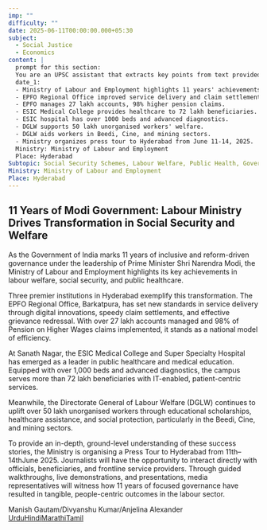 ```yaml
---
imp: ""
difficulty: ""
date: 2025-06-11T00:00:00.000+05:30
subject:
  - Social Justice
  - Economics
content: |
  prompt for this section:
  You are an UPSC assistant that extracts key points from text provided by the user. Output ONLY the key points without additional comments. ENSURE 100% FACTUAL CORRECTNESS. take out the 5 most important from exam perspective. keypoints in a way that it covers the complete content in bullet points, each bullet point not more than 12 words.
  date_1:
  - Ministry of Labour and Employment highlights 11 years' achievements.
  - EPFO Regional Office improved service delivery and claim settlements.
  - EPFO manages 27 lakh accounts, 98% higher pension claims.
  - ESIC Medical College provides healthcare to 72 lakh beneficiaries.
  - ESIC hospital has over 1000 beds and advanced diagnostics.
  - DGLW supports 50 lakh unorganised workers' welfare.
  - DGLW aids workers in Beedi, Cine, and mining sectors.
  - Ministry organizes press tour to Hyderabad from June 11-14, 2025.
  Ministry: Ministry of Labour and Employment
  Place: Hyderabad
Subtopic: Social Security Schemes, Labour Welfare, Public Health, Government Initiatives
Ministry: Ministry of Labour and Employment
Place: Hyderabad
---
```


## 11 Years of Modi Government: Labour Ministry Drives Transformation in Social Security and Welfare

As the Government of India marks 11 years of inclusive and reform-driven governance under the leadership of Prime Minister Shri Narendra Modi, the Ministry of Labour and Employment highlights its key achievements in labour welfare, social security, and public healthcare.

Three premier institutions in Hyderabad exemplify this transformation. The EPFO Regional Office, Barkatpura, has set new standards in service delivery through digital innovations, speedy claim settlements, and effective grievance redressal. With over 27 lakh accounts managed and 98% of Pension on Higher Wages claims implemented, it stands as a national model of efficiency.

At Sanath Nagar, the ESIC Medical College and Super Specialty Hospital has emerged as a leader in public healthcare and medical education. Equipped with over 1,000 beds and advanced diagnostics, the campus serves more than 72 lakh beneficiaries with IT-enabled, patient-centric services.

Meanwhile, the Directorate General of Labour Welfare (DGLW) continues to uplift over 50 lakh unorganised workers through educational scholarships, healthcare assistance, and social protection, particularly in the Beedi, Cine, and mining sectors.

To provide an in-depth, ground-level understanding of these success stories, the Ministry is organising a Press Tour to Hyderabad from 11th– 14thJune 2025. Journalists will have the opportunity to interact directly with officials, beneficiaries, and frontline service providers. Through guided walkthroughs, live demonstrations, and presentations, media representatives will witness how 11 years of focused governance have resulted in tangible, people-centric outcomes in the labour sector.

Manish Gautam/Divyanshu Kumar/Anjelina Alexander
[Urdu](https://pib.gov.in/PressReleasePage.aspx?PRID=2135775)[Hindi](https://pib.gov.in/PressReleasePage.aspx?PRID=2135788)[Marathi](https://pib.gov.in/PressReleasePage.aspx?PRID=2135804)[Tamil](https://pib.gov.in/PressReleasePage.aspx?PRID=2135799)